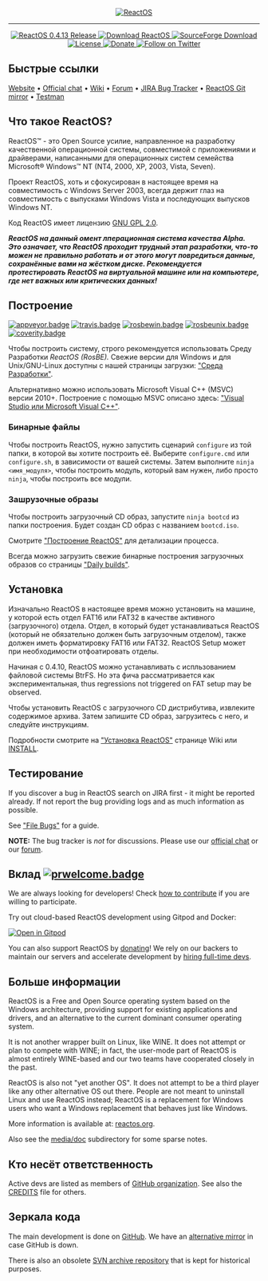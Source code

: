 <p align=center>
  <a href="https://reactos.org/">
    <img alt="ReactOS" src="https://reactos.org/wiki/images/0/02/ReactOS_logo.png">
  </a>
</p>

---

<p align=center>
  <a href="https://reactos.org/project-news/reactos-0413-released/">
    <img alt="ReactOS 0.4.13 Release" src="https://img.shields.io/badge/release-0.4.13-0688CB.svg">
  </a>
  <a href="https://reactos.org/download/">
    <img alt="Download ReactOS" src="https://img.shields.io/badge/download-latest-0688CB.svg">
  </a>
  <a href="https://sourceforge.net/projects/reactos/">
    <img alt="SourceForge Download" src="https://img.shields.io/sourceforge/dm/reactos.svg?colorB=0688CB">
  </a>
  <a href="https://github.com/reactos/reactos/blob/master/COPYING">
    <img alt="License" src="https://img.shields.io/badge/license-GNU_GPL_2.0-0688CB.svg">
  </a>
  <a href="https://reactos.org/donate/">
    <img alt="Donate" src="https://img.shields.io/badge/%24-donate-E44E4A.svg">
  </a>
  <a href="https://twitter.com/reactos">
    <img alt="Follow on Twitter" src="https://img.shields.io/twitter/follow/reactos.svg?style=social&label=Follow%20%40reactos">
  </a>
</p>

## Быстрые ссылки
[Website](https://reactos.org/) &bull;
[Official chat](https://chat.reactos.org/) &bull;
[Wiki](https://reactos.org/wiki/) &bull;
[Forum](https://reactos.org/forum/) &bull;
[JIRA Bug Tracker](https://jira.reactos.org/issues/) &bull;
[ReactOS Git mirror](https://git.reactos.org/) &bull;
[Testman](https://reactos.org/testman/)

## Что такое ReactOS?

ReactOS™ - это Open Source усилие, направленное на разработку качественной операционной системы, совместимой с приложениями и драйверами, написанными для операционных систем семейства Microsoft® Windows™ NT (NT4, 2000, XP, 2003, Vista, Seven).

Проект ReactOS, хоть и сфокусирован в настоящее время на совместимость с Windows Server 2003, всегда держит глаз на совместимость с выпусками Windows Vista и последующих выпусков Windows NT.

Код ReactOS имеет лицензию [GNU GPL 2.0](https://github.com/reactos/reactos/blob/master/COPYING).

***ReactOS на данный омент лперационная система качества Alpha. Это означает, что ReactOS проходит трудный этап разработки, что-то можен не правильно работать и от этого могут повредиться данные, сохранённые вами на жёстком диске. Рекомендуется протестировать ReactOS на виртуальной машине или на компьютере, где нет важных или критических данных!***

## Построение

[![appveyor.badge]][appveyor.link] [![travis.badge]][travis.link] [![rosbewin.badge]][rosbewin.link] [![rosbeunix.badge]][rosbeunix.link] [![coverity.badge]][coverity.link]

Чтобы построить систему, строго рекомендуется использовать Среду Разработки _ReactOS (RosBE)._
Свежие версии для Windows и для Unix/GNU-Linux доступны с нашей страницы загрузки: ["Среда Разработки"](https://reactos.org/wiki/Build_Environment).

Альтернативно можно использовать Microsoft Visual C++ (MSVC) версии 2010+. Построение с помощью MSVC описано здесь: ["Visual Studio или Microsoft Visual C++"](https://reactos.org/wiki/CMake#Visual_Studio_or_Microsoft_Visual_C.2B.2B).

### Бинарные файлы

Чтобы построить ReactOS, нужно запустить сценарий `configure` из той папки, в которой вы хотите построить её. Выберите `configure.cmd` или `configure.sh`, в зависимости от вашей системы. Затем выполните `ninja <имя_модуля>`, чтобы построить модуль, который вам нужен, либо просто `ninja`, чтобы построить все модули.

### Зашрузочные образы

Чтобы построить загрузочный CD образ, запустите `ninja bootcd` из папки
построения. Будет создан CD образ с названием `bootcd.iso`.

Смотрите ["Построение ReactOS"](https://reactos.org/wiki/Building_ReactOS) для детализации процесса.

Всегда можно загрузить свежие бинарные построения загрузочных образов со страницы ["Daily builds"](https://reactos.org/getbuilds/).

## Установка

Изначально ReactOS в настоящее время можно установить на машине, у которой есть отдел FAT16 или FAT32 в качестве активного (загрузочного) отдела.
Отдел, в который будет устанавливаться ReactOS (который не обязательно должен быть загрузочным отделом), также должен иметь форматировку FAT16 или FAT32.
ReactOS Setup может при необходимости отфоатировать отделы.

Начиная с 0.4.10, ReactOS можно устанавливать с испльзованием файловой системы BtrFS. Но
эта фича рассматривается как экспериментальная, thus regressions not triggered on
FAT setup may be observed.

Чтобы установить ReactOS с загрузочного CD дистрибутива, извлеките содержимое архива. Затем запишите CD образ, загрузитесь с него, и следуйте инструкциям.

Подробности смотрите на ["Установка ReactOS"](https://reactos.org/wiki/Installing_ReactOS) странице Wiki или [INSTALL](INSTALL).

## Тестирование

If you discover a bug in ReactOS search on JIRA first - it might be reported already. If not report the bug providing logs and as much information as possible.

See ["File Bugs"](https://reactos.org/wiki/File_Bugs) for a guide.

__NOTE:__ The bug tracker is _not_ for discussions. Please use our [official chat](https://chat.reactos.org/) or our [forum](https://reactos.org/forum/).

## Вклад  [![prwelcome.badge]](https://reactos.org/wiki/Commiting_Changes)

We are always looking for developers! Check [how to contribute](CONTRIBUTING.md) if you are willing to participate.

Try out cloud-based ReactOS development using Gitpod and Docker:

[![Open in Gitpod](https://gitpod.io/button/open-in-gitpod.svg)](https://gitpod.io/#https://github.com/reactos/reactos)

You can also support ReactOS by [donating](https://reactos.org/donate/)! We rely on our backers to maintain our servers and accelerate development by [hiring full-time devs](https://reactos.org/contributing/#paid-jobs).

## Больше информации

ReactOS is a Free and Open Source operating system based on the Windows architecture,
providing support for existing applications and drivers, and an alternative to the current dominant consumer operating system.

It is not another wrapper built on Linux, like WINE. It does not attempt or plan to compete with WINE; in fact, the user-mode part of ReactOS is almost entirely WINE-based and our two teams have cooperated closely in the past.

ReactOS is also not "yet another OS". It does not attempt to be a third player like any other alternative OS out there. People are not meant to uninstall Linux and use ReactOS instead; ReactOS is a replacement for Windows users who want a Windows replacement that behaves just like Windows.

More information is available at: [reactos.org](https://reactos.org/).

Also see the [media/doc](/media/doc/) subdirectory for some sparse notes.

## Кто несёт ответственность

Active devs are listed as members of [GitHub organization](https://github.com/orgs/reactos/people).
See also the [CREDITS](CREDITS) file for others.

## Зеркала кода

The main development is done on [GitHub](https://github.com/reactos/reactos). We have an [alternative mirror](https://git.reactos.org/?p=reactos.git) in case GitHub is down.

There is also an obsolete [SVN archive repository](https://svn.reactos.org/reactos/) that is kept for historical purposes.

[travis.badge]:     https://api.travis-ci.org/reactos/reactos.svg?branch=master
[appveyor.badge]:   https://ci.appveyor.com/api/projects/status/github/reactos/reactos?branch=master&svg=true
[coverity.badge]:   https://scan.coverity.com/projects/205/badge.svg?flat=1
[rosbewin.badge]:   https://img.shields.io/badge/RosBE_Windows-2.1.6-0688CB.svg
[rosbeunix.badge]:  https://img.shields.io/badge/RosBE_Unix-2.1.2-0688CB.svg
[prwelcome.badge]:  https://img.shields.io/badge/PR-welcome-0688CB.svg

[travis.link]:      https://travis-ci.org/github/reactos/reactos
[appveyor.link]:    https://ci.appveyor.com/project/AmineKhaldi/reactos
[coverity.link]:    https://scan.coverity.com/projects/205
[rosbewin.link]:    https://sourceforge.net/projects/reactos/files/RosBE-Windows/i386/2.1.6/
[rosbeunix.link]:   https://sourceforge.net/projects/reactos/files/RosBE-Unix/2.1.2/
